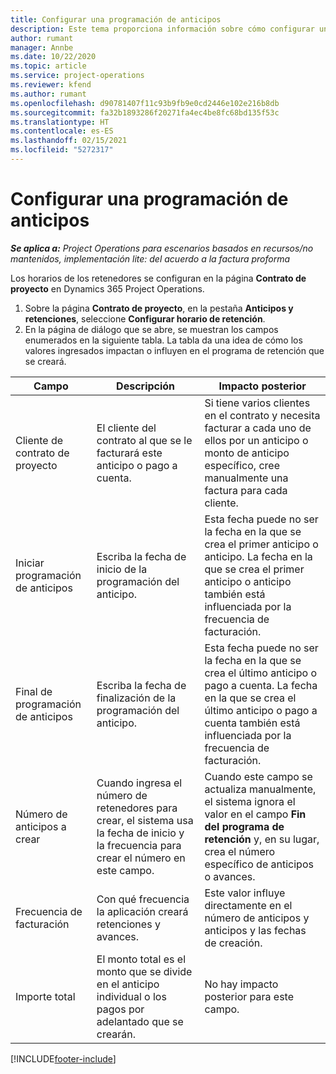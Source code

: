 ```yaml
---
title: Configurar una programación de anticipos
description: Este tema proporciona información sobre cómo configurar un cronograma de retención en Project Operations.
author: rumant
manager: Annbe
ms.date: 10/22/2020
ms.topic: article
ms.service: project-operations
ms.reviewer: kfend
ms.author: rumant
ms.openlocfilehash: d90781407f11c93b9fb9e0cd2446e102e216b8db
ms.sourcegitcommit: fa32b1893286f20271fa4ec4be8fc68bd135f53c
ms.translationtype: HT
ms.contentlocale: es-ES
ms.lasthandoff: 02/15/2021
ms.locfileid: "5272317"
---
```

# <a name="set-up-a-retainer-schedule"></a>Configurar una programación de anticipos

_**Se aplica a:** Project Operations para escenarios basados en recursos/no mantenidos, implementación lite: del acuerdo a la factura proforma_

Los horarios de los retenedores se configuran en la página **Contrato de proyecto** en Dynamics 365 Project Operations.

1. Sobre la página **Contrato de proyecto**, en la pestaña **Anticipos y retenciones**, seleccione **Configurar horario de retención**.
2. En la página de diálogo que se abre, se muestran los campos enumerados en la siguiente tabla. La tabla da una idea de cómo los valores ingresados impactan o influyen en el programa de retención que se creará.

| Campo | Descripción | Impacto posterior |
| --- | --- | --- |
| Cliente de contrato de proyecto | El cliente del contrato al que se le facturará este anticipo o pago a cuenta. | Si tiene varios clientes en el contrato y necesita facturar a cada uno de ellos por un anticipo o monto de anticipo específico, cree manualmente una factura para cada cliente. |
| Iniciar programación de anticipos | Escriba la fecha de inicio de la programación del anticipo. | Esta fecha puede no ser la fecha en la que se crea el primer anticipo o anticipo. La fecha en la que se crea el primer anticipo o anticipo también está influenciada por la frecuencia de facturación. |
| Final de programación de anticipos | Escriba la fecha de finalización de la programación del anticipo. | Esta fecha puede no ser la fecha en la que se crea el último anticipo o pago a cuenta. La fecha en la que se crea el último anticipo o pago a cuenta también está influenciada por la frecuencia de facturación. |
| Número de anticipos a crear | Cuando ingresa el número de retenedores para crear, el sistema usa la fecha de inicio y la frecuencia para crear el número en este campo. | Cuando este campo se actualiza manualmente, el sistema ignora el valor en el campo **Fin del programa de retención** y, en su lugar, crea el número específico de anticipos o avances. |
| Frecuencia de facturación | Con qué frecuencia la aplicación creará retenciones y avances. | Este valor influye directamente en el número de anticipos y anticipos y las fechas de creación. |
| Importe total | El monto total es el monto que se divide en el anticipo individual o los pagos por adelantado que se crearán. | No hay impacto posterior para este campo. |


[!INCLUDE[footer-include](../../includes/footer-banner.md)]